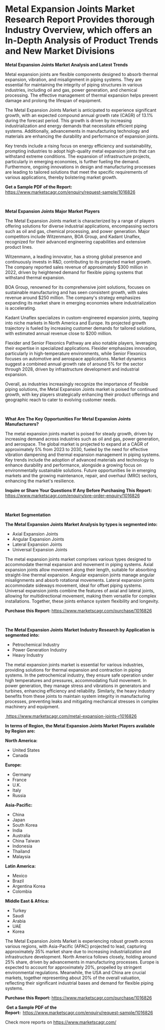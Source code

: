 <p><h1>Metal Expansion Joints Market Research Report Provides thorough Industry Overview, which offers an In-Depth Analysis of Product Trends and New Market Divisions</h1></p><p><strong>Metal Expansion Joints Market Analysis and Latest Trends</strong></p>
<p><p>Metal expansion joints are flexible components designed to absorb thermal expansion, vibration, and misalignment in piping systems. They are essential for maintaining the integrity of piping structures in various industries, including oil and gas, power generation, and chemical processing. The effective management of thermal expansion helps prevent damage and prolong the lifespan of equipment.</p><p>The Metal Expansion Joints Market is anticipated to experience significant growth, with an expected compound annual growth rate (CAGR) of 13.1% during the forecast period. This growth is driven by increasing industrialization and energy demands that necessitate efficient piping systems. Additionally, advancements in manufacturing technology and materials are enhancing the durability and performance of expansion joints.</p><p>Key trends include a rising focus on energy efficiency and sustainability, prompting industries to adopt high-quality metal expansion joints that can withstand extreme conditions. The expansion of infrastructure projects, particularly in emerging economies, is further fueling the demand. Furthermore, ongoing innovations in design and manufacturing processes are leading to tailored solutions that meet the specific requirements of various applications, thereby bolstering market growth.</p></p>
<p><strong>Get a Sample PDF of the Report:&nbsp;</strong> <a href="https://www.marketscagr.com/enquiry/request-sample/1016826?utm_campaign=2271&utm_medium=2&utm_source=Github&utm_content=ia&utm_term=21032025&utm_id=metal-expansion-joints">https://www.marketscagr.com/enquiry/request-sample/1016826</a></p>
<p>&nbsp;</p>
<p><strong>Metal Expansion Joints Major Market Players</strong></p>
<p><p>The Metal Expansion Joints market is characterized by a range of players offering solutions for diverse industrial applications, encompassing sectors such as oil and gas, chemical processing, and power generation. Major competitors include Witzenmann, BOA Group, and Kadant Unaflex, recognized for their advanced engineering capabilities and extensive product lines.</p><p>Witzenmann, a leading innovator, has a strong global presence and continuously invests in R&D, contributing to its projected market growth. The company reported sales revenue of approximately $300 million in 2022, driven by heightened demand for flexible piping systems that withstand thermal expansion.</p><p>BOA Group, renowned for its comprehensive joint solutions, focuses on sustainable manufacturing and has seen consistent growth, with sales revenue around $250 million. The company's strategy emphasizes expanding its market share in emerging economies where industrialization is accelerating.</p><p>Kadant Unaflex specializes in custom-engineered expansion joints, tapping into niche markets in North America and Europe. Its projected growth trajectory is fueled by increasing customer demands for tailored solutions, with estimated annual revenue close to $200 million.</p><p>Flexider and Senior Flexonics Pathway are also notable players, leveraging their expertise in specialized applications. Flexider emphasizes innovation, particularly in high-temperature environments, while Senior Flexonics focuses on automotive and aerospace applications. Market dynamics suggest a combined annual growth rate of around 5% for the sector through 2028, driven by infrastructure development and industrial expansion.</p><p>Overall, as industries increasingly recognize the importance of flexible piping solutions, the Metal Expansion Joints market is poised for continued growth, with key players strategically enhancing their product offerings and geographic reach to cater to evolving customer needs.</p></p>
<p>&nbsp;</p>
<p><strong>What Are The Key Opportunities For Metal Expansion Joints Manufacturers?</strong></p>
<p><p>The metal expansion joints market is poised for steady growth, driven by increasing demand across industries such as oil and gas, power generation, and aerospace. The global market is projected to expand at a CAGR of approximately 5% from 2023 to 2030, fueled by the need for effective vibration dampening and thermal expansion management in piping systems. Key trends include the adoption of advanced materials and technology to enhance durability and performance, alongside a growing focus on environmentally sustainable solutions. Future opportunities lie in emerging markets and the growing maintenance, repair, and overhaul (MRO) sectors, enhancing the market's resilience.</p></p>
<p><strong>Inquire or Share Your Questions If Any Before Purchasing This Report:</strong> <a href="https://www.marketscagr.com/enquiry/pre-order-enquiry/1016826?utm_campaign=2271&utm_medium=2&utm_source=Github&utm_content=ia&utm_term=21032025&utm_id=metal-expansion-joints">https://www.marketscagr.com/enquiry/pre-order-enquiry/1016826</a></p>
<p>&nbsp;</p>
<p><strong>Market Segmentation</strong></p>
<p><strong>The Metal Expansion Joints Market Analysis by types is segmented into:</strong></p>
<p><ul><li>Axial Expansion Joints</li><li>Angular Expansion Joints</li><li>Lateral Expansion Joints</li><li>Universal Expansion Joints</li></ul></p>
<p><p>The metal expansion joints market comprises various types designed to accommodate thermal expansion and movement in piping systems. Axial expansion joints allow movement along their length, suitable for absorbing straight-line thermal expansion. Angular expansion joints manage angular misalignments and absorb rotational movements. Lateral expansion joints accommodate sideways movement, ideal for offset piping systems. Universal expansion joints combine the features of axial and lateral joints, allowing for multidirectional movement, making them versatile for complex installations. Together, these joints enhance system flexibility and longevity.</p></p>
<p><strong>Purchase this Report:&nbsp;</strong><a href="https://www.marketscagr.com/purchase/1016826?utm_campaign=2271&utm_medium=2&utm_source=Github&utm_content=ia&utm_term=21032025&utm_id=metal-expansion-joints">https://www.marketscagr.com/purchase/1016826</a></p>
<p>&nbsp;</p>
<p><strong>The Metal Expansion Joints Market Industry Research by Application is segmented into:</strong></p>
<p><ul><li>Petrochemical Industry</li><li>Power Generation Industry</li><li>Heavy Industry</li></ul></p>
<p><p>The metal expansion joints market is essential for various industries, providing solutions for thermal expansion and contraction in piping systems. In the petrochemical industry, they ensure safe operation under high temperatures and pressures, accommodating fluid movement. In power generation, they manage stress and vibrations in generators and turbines, enhancing efficiency and reliability. Similarly, the heavy industry benefits from these joints to maintain system integrity in manufacturing processes, preventing leaks and mitigating mechanical stresses in complex machinery and equipment.</p></p>
<p><a href="https://www.marketscagr.com/metal-expansion-joints-r1016826?utm_campaign=2271&utm_medium=2&utm_source=Github&utm_content=ia&utm_term=21032025&utm_id=metal-expansion-joints">&nbsp;https://www.marketscagr.com/metal-expansion-joints-r1016826</a></p>
<p><strong>In terms of Region, the Metal Expansion Joints Market Players available by Region are:</strong></p>
<p>
    <p> <strong> North America: </strong>
        <ul>
            <li>United States</li>
            <li>Canada</li>
        </ul>
        </p> 
    <p> <strong> Europe: </strong>
        <ul>
            <li>Germany</li>
            <li>France</li>
            <li>U.K.</li>
            <li>Italy</li>
            <li>Russia</li>
        </ul>
        </p> 
    <p> <strong> Asia-Pacific: </strong>
        <ul>
            <li>China</li>
            <li>Japan</li>
            <li>South Korea</li>
            <li>India</li>
            <li>Australia</li>
            <li>China Taiwan</li>
            <li>Indonesia</li>
            <li>Thailand</li>
            <li>Malaysia</li>
        </ul>
        </p> 
    <p> <strong> Latin America: </strong>
        <ul>
            <li>Mexico</li>
            <li>Brazil</li>
            <li>Argentina Korea</li>
            <li>Colombia</li>
        </ul>
        </p> 
    <p> <strong> Middle East & Africa: </strong>
        <ul>
            <li>Turkey</li>
            <li>Saudi</li>
            <li>Arabia</li>
            <li>UAE</li>
            <li>Korea</li>
        </ul>
    </p>
    </p>
<p><p>The Metal Expansion Joints Market is experiencing robust growth across various regions, with Asia-Pacific (APAC) projected to lead, capturing approximately 35% market share due to increasing industrialization and infrastructure development. North America follows closely, holding around 25% share, driven by advancements in manufacturing processes. Europe is expected to account for approximately 20%, propelled by stringent environmental regulations. Meanwhile, the USA and China are crucial markets, together representing about 20% of the overall valuation, reflecting their significant industrial bases and demand for flexible piping systems.</p></p>
<p><strong>Purchase this Report: </strong><a href="https://www.marketscagr.com/purchase/1016826?utm_campaign=2271&utm_medium=2&utm_source=Github&utm_content=ia&utm_term=21032025&utm_id=metal-expansion-joints">https://www.marketscagr.com/purchase/1016826</a></p>
<p>&nbsp;<strong>Get a Sample PDF of the Report:&nbsp;&nbsp;</strong><a href="https://www.marketscagr.com/enquiry/request-sample/1016826?utm_campaign=2271&utm_medium=2&utm_source=Github&utm_content=ia&utm_term=21032025&utm_id=metal-expansion-joints">https://www.marketscagr.com/enquiry/request-sample/1016826</a></p>
<p><strong></strong></p>
<p>Check more reports on <a href="https://www.marketscagr.com/?utm_campaign=2271&utm_medium=2&utm_source=Github&utm_content=ia&utm_term=21032025&utm_id=metal-expansion-joints">https://www.marketscagr.com/</a></p>